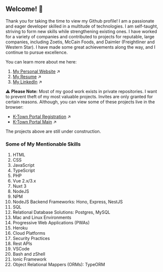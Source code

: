 ## Welcome! 👋

Thank you for taking the time to view my Github profile! I am a passionate and eager developer skilled in a multitude of technologies. I am self-taught, striving to form new skills while strengthening existing ones. I have worked for a variety of companies and contributed to projects for reputable, large companies, including Zoetis, McCain Foods, and Daimler (Freightliner and Western Star). I have made some great achievements along the way, and I continue to pursue excellence.

You can learn more about me here:
1. [My Personal Website](https://www.haydenbradfield.com) ↗️
2. [My Resume](https://www.haydenbradfield.com/resume) ↗️
3. [My LinkedIn](https://www.linkedin.com/in/hayden-bradfield-56883622a) ↗️

⚠️ **Please Note:** Most of my good work exists in private repositories. I want to prevent theft of my most valuable projects. Invites are only granted for certain reasons. Although, you can view some of these projects live in the browser:

* [K-Town Portal Registration](https://register.greaterknoxtn.com) ↗️
* [K-Town Portal Main](https://www.greaterknoxtn.com) ↗️

The projects above are still under construction.

### Some of My Mentionable Skills
1. HTML
2. CSS
3. JavaScript
4. TypeScript
5. PHP
6. Vue 2.x/3.x
7. Nuxt 3
8. NodeJS
9. NPM
10. NodeJS Backend Frameworks: Hono, Express, NestJS
11. SQL
12. Relational Database Solutions: Postgres, MySQL
13. Mac and Linux Environments
14. Progressive Web Applications (PWAs)
15. Heroku
16. Cloud Platforms
17. Security Practices
18. Rest APIs
19. VSCode
20. Bash and zShell
21. Ionic Framework
22. Object Relational Mappers (ORMs): TypeORM

<!--
**hjb1694/hjb1694** is a ✨ _special_ ✨ repository because its `README.md` (this file) appears on your GitHub profile.

Here are some ideas to get you started:

- 🔭 I’m currently working on ...
- 🌱 I’m currently learning ...
- 👯 I’m looking to collaborate on ...
- 🤔 I’m looking for help with ...
- 💬 Ask me about ...
- 📫 How to reach me: ...
- 😄 Pronouns: ...
- ⚡ Fun fact: ...
-->
